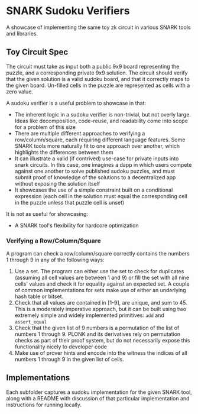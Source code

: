 # SNARK Sudoku Verifiers

A showcase of implementing the same toy zk circuit in various SNARK tools and libraries.

## Toy Circuit Spec

The circuit must take as input both a public 9x9 board representing the puzzle, and a corresponding
private 9x9 solution. The circuit should verify that the given solution is a valid sudoku board,
and that it correctly maps to the given board. Un-filled cells in the puzzle are represented as cells
with a zero value.

A sudoku verifier is a useful problem to showcase in that:

- The inherent logic in a sudoku verifier is non-trivial, but not overly large. Ideas like decomposition, code-reuse, and readability come into scope for a problem of this size
- There are multiple different approaches to verifying a row/column/square, each requiring different language features. Some SNARK tools more naturally fit to one approach over another, which highlights the differences between them
- It can illustrate a valid (if contrived) use-case for private inputs into snark circuits. In this case, one imagines a dapp in which users compete against one another to solve published sudoku puzzles, and must submit proof of knowledge of the solutions to a decentralized app without exposing the solution itself
- It showcases the use of a simple constraint built on a conditional expression (each cell in the solution must equal the corresponding cell in the puzzle unless that puzzle cell is unset)

It is not as useful for showcasing:

- A SNARK tool's flexibility for hardcore optimization

### Verifying a Row/Column/Square

A program can check a row/column/square correctly contains the numbers 1 through 9 in any of the following ways:

1. Use a set. The program can either use the set to check for duplicates (assuming all cell values are between 1 and 9) or fill the set with all nine cells' values and check it for equality against an expected set. A couple of common implementations for sets make use of either an underlying hash table or bitset.
1. Check that all values are contained in [1-9], are unique, and sum to 45. This is a moderately imperative approach, but it can be built using two extremely simple and widely implemented primitives: `add` and `assert_equal`
1. Check that the given list of 9 numbers is a permutation of the list of numbers 1 through 9. PLONK and its derivatives rely on permutation checks as part of their proof system, but do not necessarily expose this functionality nicely to developer code
2. Make use of prover hints and encode into the witness the indices of all numbers 1 through 9 in the given list of cells.

## Implementations

Each subfolder captures a sudoku implementation for the given SNARK tool, along with a README with discussion of that particular implementation and instructions for running locally.
